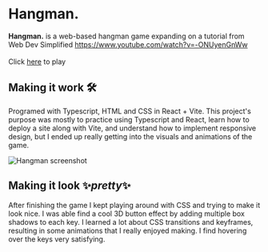 # Hangman.

<strong>Hangman.</strong> is a web-based hangman game expanding on a tutorial from Web Dev Simplified https://www.youtube.com/watch?v=-ONUyenGnWw
<br>
<br>
Click [here](https://jovinv.github.io/Hangman/) to play

## Making it work 🛠️
Programed with Typescript, HTML and CSS in React + Vite. This project's purpose was mostly to practice using Typescript and React, learn how to deploy a site along with Vite, and understand how to implement responsive design, but I ended up really getting into the visuals and animations of the game. 

![Hangman screenshot](https://github.com/user-attachments/assets/bcbe7202-79a2-424b-9cd6-12f0787e1cfb)

## Making it look ✨<em>pretty</em>✨
After finishing the game I kept playing around with CSS and trying to make it look nice. I was able find a cool 3D button effect by adding multiple box shadows to each key. I learned a lot about CSS transitions and keyframes, resulting in some animations that I really enjoyed making. I find hovering over the keys very satisfying. 
